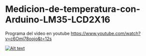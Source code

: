 # Medicion-de-temperatura-con-Arduino-LM35-LCD2X16
Programa del video en youtube
https://www.youtube.com/watch?v=c6Omj78oojo&t=12s

[![Alt text](https://img.youtube.com/vi/c6Omj78oojo&t/0.jpg)](https://www.youtube.com/watch?v=c6Omj78oojo&t)
